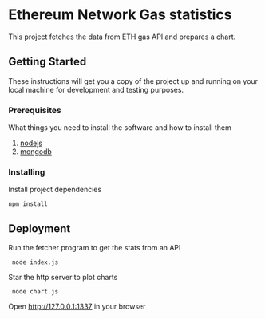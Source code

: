 # Ethereum Network Gas statistics

This project fetches the data from ETH gas API and prepares a chart.

## Getting Started

These instructions will get you a copy of the project up and running on your local machine for development and testing purposes. 

### Prerequisites

What things you need to install the software and how to install them


1. [nodejs](https://nodejs.org/en/download/)
2. [mongodb](https://docs.mongodb.com/manual/installation/)


### Installing

Install project dependencies

```
npm install
```




## Deployment

Run the fetcher program to get the stats from an API

``` node index.js```

Star the http server to plot charts

``` node chart.js```

Open http://127.0.0.1:1337 in your browser




